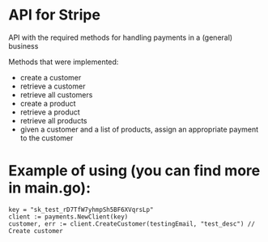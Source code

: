 # API for Stripe
 API with the required methods for handling payments in a (general) business

Methods that were implemented:
 - create a customer
 - retrieve a customer
 - retrieve all customers
 - create a product
 - retrieve a product
 - retrieve all products
 - given a customer and a list of products, assign an appropriate payment to the customer


# Example of using (you can find more in main.go):

```
key = "sk_test_rD7TfW7yhmpSh5BF6XVqrsLp"
client := payments.NewClient(key)
customer, err := client.CreateCustomer(testingEmail, "test_desc") // Create customer
```